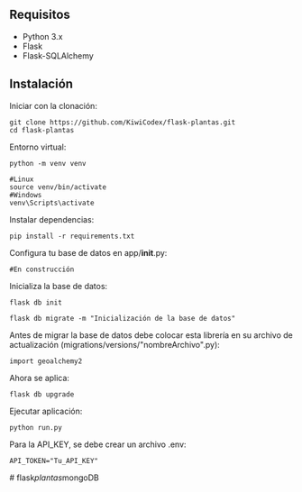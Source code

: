 ## Requisitos
- Python 3.x
- Flask
- Flask-SQLAlchemy

## Instalación

Iniciar con la clonación:
```
git clone https://github.com/KiwiCodex/flask-plantas.git
cd flask-plantas
```
Entorno virtual:
```
python -m venv venv

#Linux
source venv/bin/activate
#Windows
venv\Scripts\activate   
```
Instalar dependencias:
```
pip install -r requirements.txt
```


Configura tu base de datos en app/__init__.py:
```
#En construcción

```

Inicializa la base de datos:
```
flask db init

flask db migrate -m "Inicialización de la base de datos"
```
Antes de migrar la base de datos debe colocar esta librería en su archivo de actualización (migrations/versions/"nombreArchivo".py):
```
import geoalchemy2
```
Ahora se aplica:
```
flask db upgrade
```


Ejecutar aplicación:
```
python run.py
```

Para la API_KEY, se debe crear un archivo .env:
```
API_TOKEN="Tu_API_KEY"
```




#   f l a s k _ p l a n t a s _ m o n g o D B 
 
 
